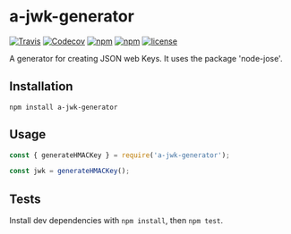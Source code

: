 # a-jwk-generator

[![Travis](https://img.shields.io/travis/adorsys/npm-jwk-generator.svg?style=flat-square)](https://travis-ci.org/adorsys/npm-jwk-generator/builds/)
[![Codecov](https://img.shields.io/codecov/c/github/adorsys/npm-jwk-generator.svg?style=flat-square)](https://codecov.io/gh/adorsys/npm-jwk-generator)
[![npm](https://img.shields.io/npm/v/a-jwk-generator.svg?style=flat-square)](https://www.npmjs.com/package/a-jwk-generator)
[![npm](https://img.shields.io/npm/dm/a-jwk-generator.svg?style=flat-square)](https://www.npmjs.com/package/a-jwk-generator)
[![license](https://img.shields.io/github/license/adorsys/npm-jwk-generator.svg?style=flat-square)](https://github.com/adorsys/npm-jwk-generator/blob/master/LICENSE)

A generator for creating JSON web Keys.
It uses the package 'node-jose'.

## Installation

````
npm install a-jwk-generator 
````

## Usage

``` js
const { generateHMACKey } = require('a-jwk-generator');

const jwk = generateHMACKey();
```

## Tests

Install dev dependencies with `npm install`, then `npm test`.

